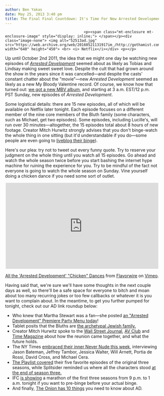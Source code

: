 ```yaml
---
author: Ben Yakas
date: May 25, 2013 3:40 pm
title: The Final Final Countdown: It's Time For New Arrested Development
---
```


	
										<p><span class="mt-enclosure mt-enclosure-image" style="display: inline;"> </span></p><div class="image-none"> <img alt="52513ad.jpg" src="https://web.archive.org/web/20160521131917im_/http://gothamist.com/attachments/byakas/52513ad.jpg" width="640" height="450"> <br> <i> Netflix</i></div> <p></p>

<p>Up until October 2nd 2011, the idea that we might one day be watching new episodes of <a href="https://web.archive.org/web/20160521131917/http://gothamist.com/tags/arresteddevelopment"><em>Arrested Development</em></a> seemed about as likely as Tobias and Lindsay making sweet sweet love. Despite the cult that had grown around the show in the years since it was cancelled&#x2014;and despite the casts&apos; constant chatter about the &quot;movie&quot;&#x2014;new <em>Arrested Development </em> seemed as likely as a new My Bloody Valentine record. Of course, we know how that turned out: <a href="https://web.archive.org/web/20160521131917/http://gothamist.com/2013/02/03/stream_the_incredible_new_my_bloody.php">we got a new MBV album</a>, and starting at 3 a.m. EST/12 p.m. PST Sunday, new episodes of <em>Arrested Development</em>.</p>

<p>Some logistical details: there are 15 new episodes, all of which will be available on Netflix later tonight. Each episode focuses on a different member of the nine core members of the Bluth family (some characters, such as Michael, get two episodes). Some episodes, including Lucille&apos;s, will run over 30 minutes&#x2014;altogether, the 15 episodes total about 8 hours of new footage. Creator Mitch Hurwitz strongly advises that you don&apos;t binge-watch the whole thing in one sitting (but it&apos;d understandable if you do&#x2014;some people are even going to <a href="https://web.archive.org/web/20160521131917/http://mishanque.sharedby.co/links/N6GVbc">liveblog their binge</a>). </p>

<p>Here&apos;s our plea: try not to tweet out every funny quote. Try to reserve your judgment on the whole thing until you watch all 15 episodes. Go ahead and watch the whole season twice before you start bashing the internet hype machine for ruining the experience for you. Try to be mindful of the fact not everyone is going to watch the whole season on Sunday. Vine yourself doing a chicken dance if you need some sort of outlet. </p>

<center><iframe src="https://web.archive.org/web/20160521131917if_/http://player.vimeo.com/video/66596538" width="500" height="281" frameborder="0" webkitallowfullscreen="" mozallowfullscreen="" allowfullscreen></iframe> <p><a href="https://web.archive.org/web/20160521131917/http://vimeo.com/66596538">All the &apos;Arrested Development&apos; &quot;Chicken&quot; Dances</a> from <a href="https://web.archive.org/web/20160521131917/http://vimeo.com/user10279926">Flavorwire</a> on <a href="https://web.archive.org/web/20160521131917/http://vimeo.com/">Vimeo</a>.</p></center>

<p>Having said that, we&apos;re sure we&apos;ll have some thoughts in the next couple days as well, so there&apos;ll be a safe space for everyone to bitch and moan about too many recurring jokes or too few callbacks or whatever it is you want to complain about. In the meantime, to get you further pumped for tonight, check out our AD link roundup below:</p>

<ul>
	<li>Who knew that Martha Stewart was a fan&#x2014;she posted <a href="https://web.archive.org/web/20160521131917/http://www.marthastewart.com/975869/arrested-development-premier-party-menu#312777">an &quot;Arrested Development&quot; Premiere Party Menu today</a>!</li>
	<li>Tablet posits that the Bluths are <a href="https://web.archive.org/web/20160521131917/http://www.tabletmag.com/jewish-arts-and-culture/132932/our-arrested-development">the archetypal Jewish family.</a></li>
	<li>Creator Mitch Hurwitz spoke to the <a href="https://web.archive.org/web/20160521131917/http://online.wsj.com/article/SB10001424127887323475304578498952986790078.html?mod=e2tw">Wall Street Journal</a>, <a href="https://web.archive.org/web/20160521131917/http://www.avclub.com/articles/mitchell-hurwitz-talks-about-the-resurrection-of-a,98157/?utm_source=Twitter&amp;utm_medium=SocialMarketing&amp;utm_campaign=standard-post:headline:default">AV Club</a> and <a href="https://web.archive.org/web/20160521131917/http://entertainment.time.com/2013/05/22/arrested-developments-mitch-hurwitz-talks-about-getting-the-bluths-back-together/">Time Magazine</a> about how the reunion came together, and what the future holds.</li>
	<li>The NY Times <a href="https://web.archive.org/web/20160521131917/http://artsbeat.blogs.nytimes.com/category/television/arrested-development-season-4/">embraced their inner Never Nude this week</a>, interviewing Jason Bateman, Jeffrey Tambor, Jessica Walter, Will Arnett, Portia de Rossi, David Cross, and Michael Cera.</li>
	<li><a href="https://web.archive.org/web/20160521131917/http://blogs.indiewire.com/theplaylist/in-celebration-of-its-return-the-top-5-best-episodes-of-arrested-development-20130523">The Playlist covered</a> their five favorite episodes of the original three seasons, while Splitsider reminded us where all the characters stood <a href="https://web.archive.org/web/20160521131917/http://splitsider.com/2013/05/where-arrested-development-left-off-at-the-end-of-season-3-bluth-by-bluth/">at the end of season three.</a></li>
	<li>IFC <a href="https://web.archive.org/web/20160521131917/http://www.ifc.com/buzzfeed-block?utm_campaign=socialflow&amp;utm_source=twitter&amp;utm_medium=buzzfeed">is showing</a> a marathon of the first three seasons from 9 p.m. to 1 a.m. tonight if you want to pre-binge before your actual binge.</li>
<li>And finally, <a href="https://web.archive.org/web/20160521131917/http://www.theonion.com/articles/10-things-you-have-to-know-before-arrested-develop,32576/?ref=auto">The Onion has 10 things</a> you need to know about AD.</li>
</ul>					
										
									
				